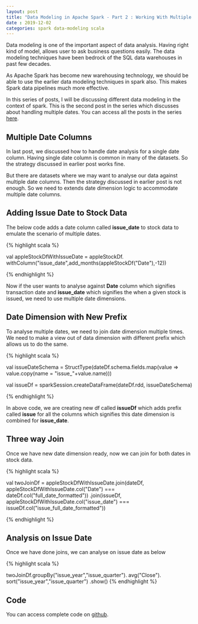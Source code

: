 ```yaml
---
layout: post
title: "Data Modeling in Apache Spark - Part 2 : Working With Multiple Dates"
date : 2019-12-02
categories: spark data-modeling scala
---
```

Data modeling is one of the important aspect of data analysis. Having right kind of model, allows user to ask business questions easily. The data modeling techniques have been bedrock of the SQL data warehouses in past few decades. 

As Apache Spark has become new warehousing technology, we should be able to use the earlier data modeling techniques in spark also. This makes Spark data pipelines much more effective.

In this series of posts, I will be discussing different data modeling in the context of spark. This is the second post in the series which discusses about handling multiple dates. You can access all the posts in the series [here](/categories/data-modeling).

## Multiple Date Columns
In last post, we discussed how to handle date analysis for a single date column. Having single date column is common in many of the datasets. So the strategy discussed in earlier post works fine.

But there are datasets where we may want to analyse our data against multiple date columns. Then the strategy discussed in earlier post is not enough. So we need to extends date dimension logic to accommodate multiple date columns.

## Adding Issue Date to Stock Data

The below code adds a date column called **issue_date** to stock data to emulate the scenario of multiple dates. 

{% highlight scala %}

val appleStockDfWithIssueDate = appleStockDf.
      withColumn("issue_date",add_months(appleStockDf("Date"),-12))

{% endhighlight %}

Now if the user wants to analyse against **Date** column which signifies transaction date and **issue_date** which signifies the when a given stock is issued, we need to use multiple date dimensions.

## Date Dimension with New Prefix

To analyse multiple dates, we need to join date dimension multiple times. We need to make a view out of data dimension with different prefix which allows us to do the same.

{% highlight scala %}

val issueDateSchema = StructType(dateDf.schema.fields.map(value => 
value.copy(name = "issue_"+value.name)))

val issueDf = sparkSession.createDataFrame(dateDf.rdd, issueDateSchema)

{% endhighlight %}

In above code, we are creating new df called **issueDf** which adds prefix called **issue** for all the columns which signifies this date dimension is combined for **issue_date**.

## Three way Join

Once we have new date dimension ready, now we can join for both dates in stock data.

{% highlight scala %}

 val twoJoinDf = appleStockDfWithIssueDate.join(dateDf, appleStockDfWithIssueDate.col("Date") ===
       dateDf.col("full_date_formatted"))
             .join(issueDf, appleStockDfWithIssueDate.col("issue_date") === issueDf.col("issue_full_date_formatted"))

{% endhighlight %}

## Analysis on Issue Date

Once we have done joins, we can analyse on issue date as below 

{% highlight scala %}

twoJoinDf.groupBy("issue_year","issue_quarter").
      avg("Close").
            sort("issue_year","issue_quarter")
	          .show()
{% endhighlight %}

## Code

You can access complete code on [github](https://github.com/phatak-dev/spark2.0-examples/blob/2.4/src/main/scala/com/madhukaraphatak/examples/sparktwo/datamodeling/DateHandlingExample.scala).
